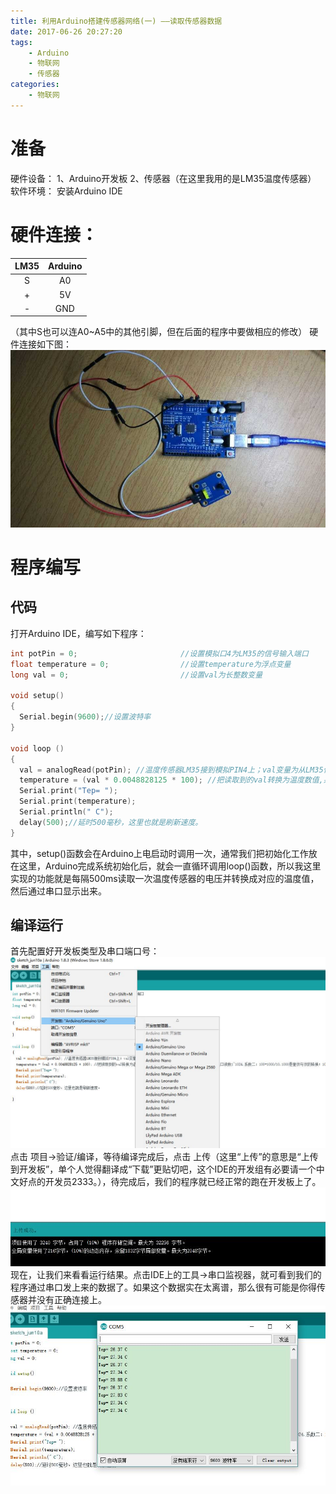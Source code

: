 ```yaml
---
title: 利用Arduino搭建传感器网络(一) ——读取传感器数据
date: 2017-06-26 20:27:20
tags:
    - Arduino
    - 物联网
    - 传感器
categories:
    - 物联网
---
```


# 准备
硬件设备：
1、Arduino开发板
2、传感器（在这里我用的是LM35温度传感器）
软件环境：
安装Arduino IDE
# 硬件连接：
| LM35	| Arduino |
|:-----:|:-------:|
|   S   |   A0    | 
|   +	|   5V    |
|   -   |	GND   |
（其中S也可以连A0~A5中的其他引脚，但在后面的程序中要做相应的修改）
硬件连接如下图：
![图片挂掉了！！！](/images/iot_arduino_00_03.jpg)

# 程序编写
## 代码
打开Arduino IDE，编写如下程序：
``` c
int potPin = 0;                       //设置模拟口4为LM35的信号输入端口
float temperature = 0;                //设置temperature为浮点变量
long val = 0;                         //设置val为长整数变量

void setup()
{
  Serial.begin(9600);//设置波特率
}

void loop ()
{
  val = analogRead(potPin); //温度传感器LM35接到模拟PIN4上；val变量为从LM35信号口读取到的数值
  temperature = (val * 0.0048828125 * 100); //把读取到的val转换为温度数值,系数一：0.00488125=5/1024,0~5V对应模拟口读数1~1024,系数二：100=1000/10,1000是毫伏与伏的转换；10是每10毫伏对应一度温升。
  Serial.print("Tep= ");
  Serial.print(temperature);
  Serial.println(" C");
  delay(500);//延时500毫秒，这里也就是刷新速度。
}
```
其中，setup()函数会在Arduino上电启动时调用一次，通常我们把初始化工作放在这里，Arduino完成系统初始化后，就会一直循环调用loop()函数，所以我这里实现的功能就是每隔500ms读取一次温度传感器的电压并转换成对应的温度值，然后通过串口显示出来。

## 编译运行
首先配置好开发板类型及串口端口号：
![图片挂掉了！！！](/images/iot_arduino_00_00.jpg)
点击 项目->验证/编译，等待编译完成后，点击 上传（这里“上传”的意思是“上传到开发板”，单个人觉得翻译成“下载”更贴切吧，这个IDE的开发组有必要请一个中文好点的开发员2333。），待完成后，我们的程序就已经正常的跑在开发板上了。
![图片挂掉了！！！](/images/iot_arduino_00_01.jpg)
现在，让我们来看看运行结果。点击IDE上的工具->串口监视器，就可看到我们的程序通过串口发上来的数据了。如果这个数据实在太离谱，那么很有可能是你得传感器并没有正确连接上。
![图片挂掉了！！！](/images/iot_arduino_00_02.jpg)
